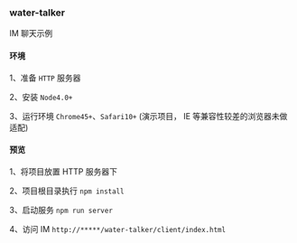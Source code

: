 ### water-talker

IM 聊天示例

#### 环境

1、准备 `HTTP` 服务器

2、安装 `Node4.0+` 

3、运行环境 `Chrome45+`、`Safari10+` (演示项目， IE 等兼容性较差的浏览器未做适配)

#### 预览

1、将项目放置 HTTP 服务器下

2、项目根目录执行 `npm install`

3、启动服务 `npm run server` 

4、访问 IM `http://*****/water-talker/client/index.html`